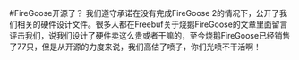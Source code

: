 #FireGoose开源了？
我们遵守承诺在没有完成FireGoose 2的情况下，公开了我们相关的硬件设计文件。很多人都在Freebuf关于烧鹅FireGoose的文章里面留言评击我们，说我们设计了硬件卖这么贵或者干嘛的，至今烧鹅FireGoose已经销售了77只，但是从开源的力度来说，我们高估了喷子，你们光喷不干活啊！
